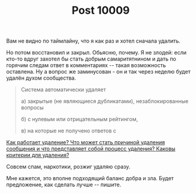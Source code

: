 ﻿---
title: "Post 10009"
se.owner.user_id: 213987
se.owner.display_name: "A K"
se.owner.link: "https://ru.meta.stackoverflow.com/users/213987/a-k"
se.link: "https://ru.meta.stackoverflow.com/a/10009"
se.post_id: 10009
se.post_type: answer
se.score: 4
---
<p>Вам не видно по таймлайну, что я как раз и хотел сначала удалить. </p>

<p>Но потом восстановил и закрыл. Обьясню, почему. Я не злодей: если кто-то вдруг захотел бы стать добрым самаритятнином и дать по горячим следам ответ в комментариях -- такая возможность оставлена. Ну а вопрос же заминусован - он и так через неделю будет удалён духом сообщества.</p>

<blockquote>
  <p>Система автоматически удаляет </p>
  
  <p>а) закрытые (не являющиеся дубликатами), незаблокированные вопросы </p>
  
  <p>б) с нулевым или отрицательным рейтингом, </p>
  
  <p>в) на которые не получено ответов с</p>
</blockquote>

<p><a href="https://ru.meta.stackoverflow.com/q/2293/213987">Как работает удаление? Что может стать причиной удаления сообщения и что представляет собой процесс удаления? Каковы критерии для удаления?</a></p>

<p>Совсем спам, наркотики, розжиг удаляю сразу.</p>

<p>Мне кажется, это вполне подходящий баланс добра и зла. Будет предложение, как сделать лучше -- пишите.</p>
